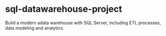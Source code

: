 # sql-datawarehouse-project
Build a modern adata warehouse with SQL Server, including ETL processes, data modeling and analytics.
